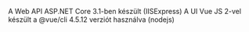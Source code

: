 A Web API ASP.NET Core 3.1-ben készült (IISExpress)
A UI Vue JS 2-vel készült a @vue/cli 4.5.12 verziót használva (nodejs)
